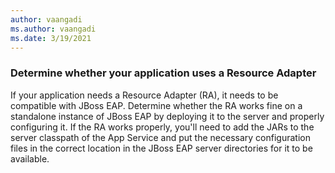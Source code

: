 ```yaml
---
author: vaangadi
ms.author: vaangadi
ms.date: 3/19/2021
---
```


### Determine whether your application uses a Resource Adapter

If your application needs a Resource Adapter (RA), it needs to be compatible with JBoss EAP. Determine whether the RA works fine on a standalone instance of JBoss EAP by deploying it to the server and properly configuring it. If the RA works properly, you'll need to add the JARs to the server classpath of the App Service and put the necessary configuration files in the correct location in the JBoss EAP server directories for it to be available.
